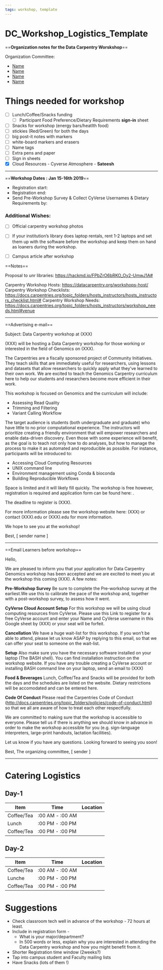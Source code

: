 ```yaml
---
tags: workshop, template
---
```


# DC_Workshop_Logistics_Template

==**Organization notes for the Data Carpentry Worskshop**==


Organization Committee:

* [Name](link)
* [Name](link)
* [Name](link)
* [Name](link)

# Things needed for workshop

- [ ] Lunch/Coffee/Snacks funding
    - [ ] Participant Food Preference/Dietary Requirements **sign-in** sheet
- [ ] Snacks for workshop (energy bars/heatlth food)
- [ ] stickies (Red/Green) for both the days
- [ ] big post-it notes with markers
- [ ] white-board markers and erasers
- [ ] Name tags
- [ ] Extra pens and paper
- [ ] Sign in sheets
- [x] Cloud Resources - Cyverse Atmosphere - **Sateesh**
---

==**Workshop Dates : Jan 15-16th 2019**==

- Registration start:
- Registration end:
- Send Pre-Workshop Survey & Collect CyVerse Usernames & Dietary Requirements by:

### Additional Wishes:

- [ ] Official carpentry workshop photos
- [ ] If your institution’s library does laptop rentals, rent 1-2 laptops and set them up with the software before the workshop and keep them on hand as loaners during the workshop.
- [ ] Campus article after workshop


==Notes==

Proposal to unr libraries: https://hackmd.io/FPbZrO6bRKO_Oy2-UmwJ1A#

Carpentry Workshop Hosts: https://datacarpentry.org/workshops-host/
Carpentry Workshop Checklists: https://docs.carpentries.org/topic_folders/hosts_instructors/hosts_instructors_checklist.html#
Carpentry Workshop Needs: https://docs.carpentries.org/topic_folders/hosts_instructors/workshop_needs.html#venue

---

==Advertising e-mail==

Subject: Data Carpentry workshop at (XXX)

(XXX) will be hosting a Data Carpentry workshop for those working or interested in the field of Genomics on (XXX).

The Carpentries are a fiscally sponsored project of Community Initiatives. They teach skills that are immediately useful for researchers, using lessons and datasets that allow researchers to quickly apply what they’ve learned to their own work. We are excited to teach the Genomics Carpentry curriculum here to help our students and researchers become more efficient in their work.

This workshop is focused on Genomics and the curriculum will include:

+ Assessing Read Quality
+ Trimming and Filtering
+ Variant Calling Workflow

The target audience is students (both undergraduate and graduate) who have little to no prior computational experience. The instructors will prioritize creating a friendly environment that will empower researchers and enable data-driven discovery. Even those with some experience will benefit, as the goal is to teach not only how to do analyses, but how to manage the process to make it as automated and reproducible as possible. For instance, participants will be introduced to:

+ Accessing Cloud Computing Resources
+ UNIX command line
+ Environment management using Conda & bioconda
+ Building Reproducible Workflows


Space is limited and it will likely fill quickly. The workshop is free however, registration is required and application form can be found here: .

The deadline to register is (XXX).

For more information please see the workshop website here: (XXX) or contact (XXX).edu or (XXX).edu for more information.

We hope to see you at the workshop!

Best,
[ sender name ]

---

==Email Learners before workshop==

Hello,

We are pleased to inform you that your application for Data Carpentry Genomics workshop has been accepted and we are excited to meet you at the workshop this coming (XXX). A few notes:

**Pre-Workshop Survey**
Be sure to complete the Pre-workshop survey at the earliest.We use this to calibrate the pace of the workshop and, together with a post-workshop survey, to assess how it went.

**CyVerse Cloud Account Setup**
For this workshop we will be using cloud computing resources from CyVerse. Please use this Link to register for a free CyVerse account and enter your Name and CyVerse username in this Google sheet by (XXX) or your seat will be forfeit.

**Cancellation**
We have a huge wait-list for this workshop. If you won’t be able to attend, please let us know ASAP by replying to this email, so that we can offer your seat to someone on the wait-list.

**Setup**
Also make sure you have the necessary software installed on your laptop (The BASH shell). You can find installation instruction on the workshop website. If you have any trouble creating a CyVerse account or installing BASH command line on your laptop, send an email to (XXX)

**Food & Beverages**
Lunch, Coffee/Tea and Snacks will be provided for both the days and the schedules are listed on the website. Dietary restrictions will be accomodated and can be entered here.

**Code Of Conduct**
Please read the Carpentries Code of Conduct (http://docs.carpentries.org/topic_folders/policies/code-of-conduct.html) so that we all are aware of how to treat each other respectfully.

We are committed to making sure that the workshop is accessible to everyone. Please tell us if there is anything we should know in advance in order to make the workshop accessible for you (e.g. sign-language interpreters, large-print handouts, lactation facilities).

Let us know if you have any questions. Looking forward to seeing you soon!

Best,
The organizing committee,
[ sender ]

---

Catering Logistics
==


Day-1
-----
| Item | Time | Location |
| -------- | -------- | -------- |
| Coffee/Tea | :00 AM - :00 AM | |
| Lunch | :00 PM - :00 PM | |
| Coffee/Tea | :00 PM - :00 PM | |

Day-2
-----
| Item | Time | Location |
| -------- | -------- | -------- |
| Coffee/Tea     | :00 AM - :00 AM     |      |
| Lunche    | :00 PM - :00 PM     |      |
Coffee/Tea     | :00 PM - :00 PM     |      |

# Suggestions

* Check classroom tech well in advance of the workshop - 72 hours at least.
* Include in registration form -
    * What is your major/department?
    * In 500 words or less, explain why you are interested in attending the Data Carpentry workshop and how you might benefit from it.
* Shorter Registration time window (2weeks?)
* Tap into campus student and Faculty mailing lists
* Have Snacks (lots of them !)
